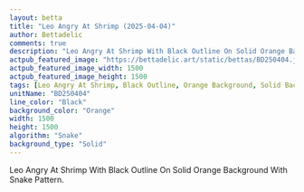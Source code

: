 ```yaml
---
layout: betta
title: "Leo Angry At Shrimp (2025-04-04)"
author: Bettadelic
comments: true
description: "Leo Angry At Shrimp With Black Outline On Solid Orange Background With Snake Pattern."
actpub_featured_image: "https://bettadelic.art/static/bettas/BD250404.jpg"
actpub_featured_image_width: 1500
actpub_featured_image_height: 1500
tags: [Leo Angry At Shrimp, Black Outline, Orange Background, Solid Background Pattern, Snake Pattern, April 2025]
unitName: "BD250404"
line_color: "Black"
background_color: "Orange"
width: 1500
height: 1500
algorithm: "Snake"
background_type: "Solid"
---
```


Leo Angry At Shrimp With Black Outline On Solid Orange Background With Snake Pattern.
